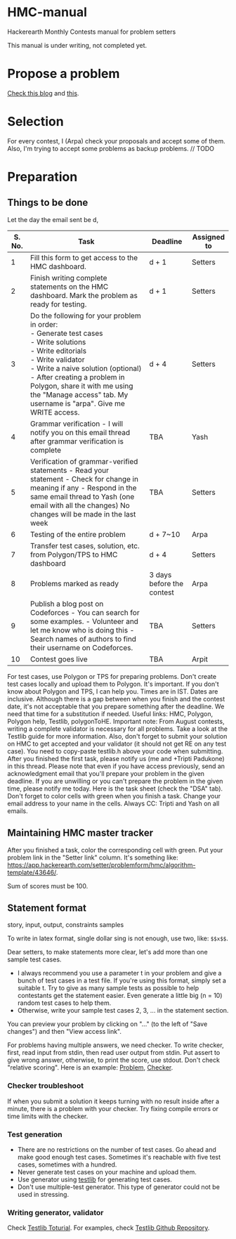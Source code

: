 # HMC-manual
Hackerearth Monthly Contests manual for problem setters

This manual is under writing, not completed yet.

# Propose a problem
[Check this blog](https://codeforces.com/blog/entry/73839) and [this](https://docs.google.com/document/d/1zD2imtOyX4fCFCg_5Yf5Va1Y5KV1494trFgkty_E1wM/edit#heading=h.o69k3hsgdlqi).

# Selection
For every contest, I (Arpa) check your proposals and accept some of them. Also, I'm trying to accept some problems as backup problems. // TODO

# Preparation
## Things to be done
Let the day the email sent be d, 

| S. No. | Task                                                                                                                                                                                                                                                                                                                                                                                                                                                                                               | Deadline    | Assigned to |
|--------|----------------------------------------------------------------------------------------------------------------------------------------------------------------------------------------------------------------------------------------------------------------------------------------------------------------------------------------------------------------------------------------------------------------------------------------------------------------------------------------------------|-------------|-------------|
| 1      | Fill this form to get access to the HMC dashboard.                                                                                                                                                                                                                                                                                                                                                                                                                                                 | d + 1      | Setters     |
| 2      | Finish writing complete statements on the HMC dashboard. Mark the problem as ready for testing.                                                                                                                                                                                                                                                                                                                                                                                                    | d + 1      | Setters     |
| 3      | Do the following for your problem in order: <br>- Generate test cases <br>- Write solutions <br>- Write editorials <br>- Write validator <br>- Write a naive solution (optional)  <br>- After creating a problem in Polygon, share it with me using the "Manage access" tab. My username is "arpa". Give me WRITE access. | d + 4   | Setters     |
| 4      | Grammar verification - I will notify you on this email thread after grammar verification is complete                                                                                                                                                                                                                                                                                                                                                                                               | TBA         | Yash        |
| 5      | Verification of grammar-verified statements - Read your statement - Check for change in meaning if any - Respond in the same email thread to Yash (one email with all the changes) No changes will be made in the last week                                                                                                                                                                                                                                                                            | TBA         | Setters     |
| 6      | Testing of the entire problem                                                                                                                                                                                                                                                                                                                                                                                                                                                                      | d + 7~10 | Arpa        |
| 7      | Transfer test cases, solution, etc. from Polygon/TPS to HMC dashboard                                                                                                                                                                                                                                                                                                                                                                                                                              | d + 4      | Setters     |
| 8      | Problems marked as ready                                                                                                                                                                                                                                                                                                                                                                                                                                                                           | 3 days  before the contest      | Arpa        |
| 9      | Publish a blog post on Codeforces - You can search for some examples. - Volunteer and let me know who is doing this - Search names of authors to find their username on Codeforces.                                                                                                                                                                                                                                                                                                                | TBA         | Setters     |
| 10     | Contest goes live                                                                                                                                                                                                                                                                                                                                                                                                                                                                                  | TBA         | Arpit       |

For test cases, use Polygon or TPS for preparing problems. Don't create test cases locally and upload them to Polygon. It's important. If you don't know about Polygon and TPS, I can help you.
Times are in IST.
Dates are inclusive.
Although there is a gap between when you finish and the contest date, it's not acceptable that you prepare something after the deadline. We need that time for a substitution if needed.
Useful links: HMC, Polygon, Polygon help, Testlib, polygonToHE.
Important note: From August contests, writing a complete validator is necessary for all problems. Take a look at the Testlib guide for more information. Also, don't forget to submit your solution on HMC to get accepted and your validator (it should not get RE on any test case). You need to copy-paste testlib.h above your code when submitting.
After you finished the first task, please notify us (me and +Tripti Padukone) in this thread.
Please note that even if you have access previously, send an acknowledgment email that you'll prepare your problem in the given deadline.
If you are unwilling or you can't prepare the problem in the given time, please notify me today.
Here is the task sheet (check the "DSA" tab). Don't forget to color cells with green when you finish a task. Change your email address to your name in the cells.
Always CC: Tripti and Yash on all emails.

## Maintaining HMC master tracker
After you finished a task, color the corresponding cell with green. Put your problem link in the "Setter link" column. It's something like: https://app.hackerearth.com/setter/problemform/hmc/algorithm-template/43646/.

Sum of scores must be 100.

## Statement format
story, input, output, constraints
samples

To write in latex format, single dollar sing is not enough, use two, like: `$$x$$`.

Dear setters, to make statements more clear, let's add more than one sample test cases.
* I always recommend you use a parameter t in your problem and give a bunch of test cases in a test file. If you're using this format, simply set a suitable t. Try to give as many sample tests as possible to help contestants get the statement easier. Even generate a little big (n = 10) random test cases to help them.
* Otherwise, write your sample test cases 2, 3, ... in the statement section.

You can preview your problem by clicking on "..." (to the left of "Save changes") and then "View access link".

For problems having multiple answers, we need checker. To write checker, first, read input from stdin, then read user output from stdin. Put assert to give wrong answer, otherwise, to print the score, use stdout.
Don't check "relative scoring". 
Here is an example: [Problem](https://www.hackerearth.com/problem/approximate/fractions-sequence-b183b02a/), [Checker](https://github.com/ar-pa/HMC-manual/blob/main/sample-checker.cpp).

### Checker troubleshoot
If when you submit a solution it keeps turning with no result inside after a minute, there is a problem with your checker. Try fixing compile errors or time limits with the checker.

### Test generation
* There are no restrictions on the number of test cases. Go ahead and make good enough test cases. Sometimes it's reachable with five test cases, sometimes with a hundred.
* Never generate test cases on your machine and upload them.
* Use generator using [testlib](http://codeforces.com/testlib) for generating test cases.
* Don't use multiple-test generator. This type of generator could not be used in stressing.

### Writing generator, validator
Check [Testlib Toturial](codeforces.com/testlib). For examples, check [Testlib Github Repository](https://github.com/MikeMirzayanov/testlib).
